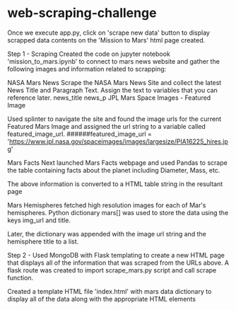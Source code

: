 # web-scraping-challenge

Once we execute app.py, click on 'scrape new data' button to display scrapped data contents on the 'Mission to Mars' html page created. 

Step 1 - Scraping
Created the code on jupyter notebook 'mission_to_mars.ipynb' to connect to mars news website and gather the following images and information related to scrapping:

NASA Mars News
Scrape the NASA Mars News Site and collect the latest News Title and Paragraph Text. Assign the text to variables that you can reference later.
news_title 
news_p 
JPL Mars Space Images - Featured Image

Used splinter to navigate the site and found the image urls for the current Featured Mars Image and assigned the url string to a variable called featured_image_url.
######featured_image_url = 'https://www.jpl.nasa.gov/spaceimages/images/largesize/PIA16225_hires.jpg'

Mars Facts
Next launched Mars Facts webpage and used Pandas to scrape the table containing facts about the planet including Diameter, Mass, etc.

The above information is converted to a HTML table string in the resultant page

Mars Hemispheres
fetched high resolution images for each of Mar's hemispheres.
Python dictionary mars[] was used to store the data using the keys img_url and title.

Later, the dictionary was appended with the image url string and the hemisphere title to a list. 

Step 2 - Used MongoDB with Flask templating to create a new HTML page that displays all of the information that was scraped from the URLs above.
A flask route was created to import scrape_mars.py script and call scrape function.

Created a template HTML file 'index.html' with mars data dictionary to display all of the data along with the appropriate HTML elements

